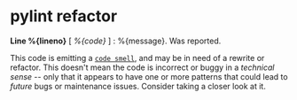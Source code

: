 # pylint refactor

**Line %{lineno}** [ _%{code}_ ]  :  %{message}.
 Was reported.

This code is emitting a [`code smell`][code smell], and may be in need of a rewrite or refactor.
This doesn't mean the code is incorrect or buggy in a _technical sense_ -- only that it appears to have one or more patterns that could lead to _future_ bugs or maintenance issues.
Consider taking a closer look at it.

[code smell]: https://en.wikipedia.org/wiki/Code_smell
